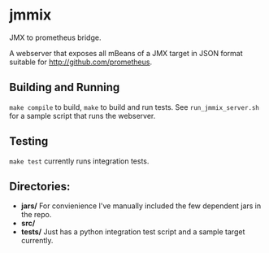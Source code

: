 jmmix
=====

JMX to prometheus bridge.

A webserver that exposes all mBeans of a JMX target in JSON format suitable
for http://github.com/prometheus.

## Building and Running

`make compile` to build, `make` to build and run tests.
See `run_jmmix_server.sh` for a sample script that runs the webserver.

## Testing

`make test` currently runs integration tests.

## Directories:

* **jars/** For convienience I've manually included the few dependent jars in the repo.
* **src/**
* **tests/** Just has a python integration test script and a sample target currently.
